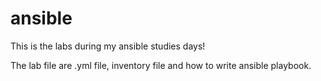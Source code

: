 # ansible
This is the labs during my ansible studies days!

The lab file are .yml file, inventory file and how to write ansible playbook. 
